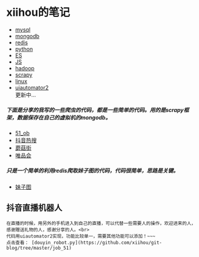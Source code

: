 # xiihou的笔记
* [mysql](mysql.md)
* [mongodb](mongodb.md)
* [redis](redis.md)
* [python](mysql.md)
* [ES](mysql.md)
* [JS](mysql.md)
* [hadoop](mysql.md)
* [scrapy](mysql.md)
* [linux](linux.md)
* [uiautomator2](uiautomator2.md)<br>
更新中...<br>
##### 下面是分享的我写的一些爬虫的代码，都是一些简单的代码。用的是scrapy框架，数据保存在自己的虚拟机的mongodb。
* [51_ob](https://github.com/xiihou/git-blog/tree/master/job_51)<br>
* [抖音热搜](https://github.com/xiihou/git-blog/tree/master/DouYin)<br>
* [蘑菇街](https://github.com/xiihou/git-blog/tree/master/job_51)<br>
* [唯品会](https://github.com/xiihou/git-blog/tree/master/job_51)<br>
##### 只是一个简单的利用redis爬取妹子图的代码，代码很简单，思路是关键。<br>
* [妹子图](https://github.com/xiihou/git-blog/blob/master/meizitu.py)

## 抖音直播机器人
    在直播的时候，用另外的手机进入到自己的直播，可以代替一些需要人的操作，欢迎进来的人，感谢赠送礼物的人，感谢分享的人。<br>
    代码用uiautomator2实现，功能比较单一，需要其他功能可以添加！~~~
    点击查看： [douyin_robot.py](https://github.com/xiihou/git-blog/tree/master/job_51)